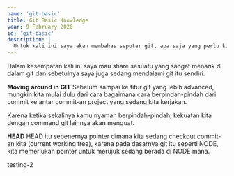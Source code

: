 ```yaml
---
name: 'git-basic'
title: Git Basic Knowledge
year: 9 February 2020
id: 'git-basic'
description: |
  Untuk kali ini saya akan membahas seputar git, apa saja yang perlu kita ketahui untuk mendukung efektifitas kinerja kita sebagai seorang developer. 
---
```


Dalam kesempatan kali ini saya mau share sesuatu yang sangat menarik di dalam git dan sebetulnya saya juga sedang mendalami git itu sendiri.

**Moving around in GIT**
Sebelum sampai ke fitur git yang lebih advanced, mungkin kita mulai dulu dari cara bagaimana cara berpindah-pindah dari commit ke antar commit-an project yang sedang kita kerjakan.

Karena ketika sekalinya kamu nyaman berpindah-pindah, kekuatan kita dengan command git lainnya akan menguat.

**HEAD**
HEAD itu sebenernya pointer dimana kita sedang checkout commit-an kita (current working tree), karena pada dasarnya git itu seperti NODE, kita memerlukan pointer untuk merujuk sedang berada di NODE mana.

testing-2